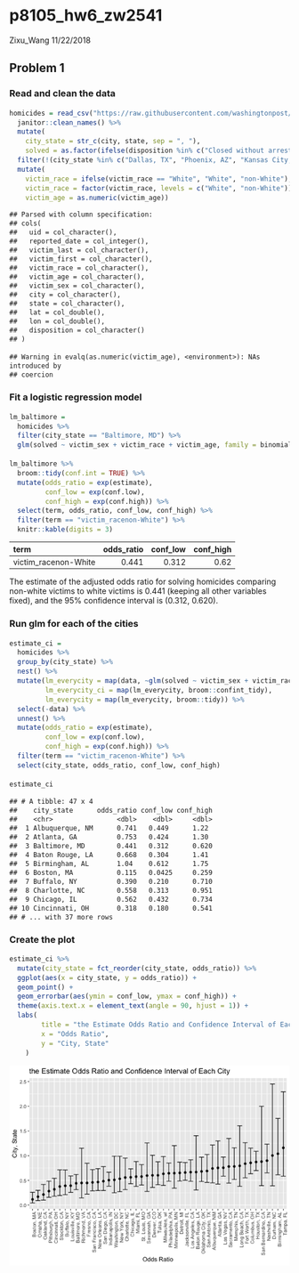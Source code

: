 p8105\_hw6\_zw2541
================
Zixu\_Wang
11/22/2018

Problem 1
---------

### Read and clean the data

``` r
homicides = read_csv("https://raw.githubusercontent.com/washingtonpost/data-homicides/master/homicide-data.csv") %>% 
  janitor::clean_names() %>% 
  mutate(
    city_state = str_c(city, state, sep = ", "),
    solved = as.factor(ifelse(disposition %in% c("Closed without arrest", "Open/No arrest"), 0, 1))) %>% 
  filter(!(city_state %in% c("Dallas, TX", "Phoenix, AZ", "Kansas City, MO", "Tulsa, AL"))) %>% 
  mutate(
    victim_race = ifelse(victim_race == "White", "White", "non-White"),
    victim_race = factor(victim_race, levels = c("White", "non-White")),
    victim_age = as.numeric(victim_age))
```

    ## Parsed with column specification:
    ## cols(
    ##   uid = col_character(),
    ##   reported_date = col_integer(),
    ##   victim_last = col_character(),
    ##   victim_first = col_character(),
    ##   victim_race = col_character(),
    ##   victim_age = col_character(),
    ##   victim_sex = col_character(),
    ##   city = col_character(),
    ##   state = col_character(),
    ##   lat = col_double(),
    ##   lon = col_double(),
    ##   disposition = col_character()
    ## )

    ## Warning in evalq(as.numeric(victim_age), <environment>): NAs introduced by
    ## coercion

### Fit a logistic regression model

``` r
lm_baltimore =
  homicides %>% 
  filter(city_state == "Baltimore, MD") %>% 
  glm(solved ~ victim_sex + victim_race + victim_age, family = binomial, data = .)

lm_baltimore %>% 
  broom::tidy(conf.int = TRUE) %>% 
  mutate(odds_ratio = exp(estimate),
         conf_low = exp(conf.low),
         conf_high = exp(conf.high)) %>% 
  select(term, odds_ratio, conf_low, conf_high) %>% 
  filter(term == "victim_racenon-White") %>% 
  knitr::kable(digits = 3)
```

| term                  |  odds\_ratio|  conf\_low|  conf\_high|
|:----------------------|------------:|----------:|-----------:|
| victim\_racenon-White |        0.441|      0.312|        0.62|

The estimate of the adjusted odds ratio for solving homicides comparing non-white victims to white victims is 0.441 (keeping all other variables fixed), and the 95% confidence interval is (0.312, 0.620).

### Run glm for each of the cities

``` r
estimate_ci =   
  homicides %>% 
  group_by(city_state) %>% 
  nest() %>% 
  mutate(lm_everycity = map(data, ~glm(solved ~ victim_sex + victim_race + victim_age, family = binomial, data = .x)),
         lm_everycity_ci = map(lm_everycity, broom::confint_tidy),
         lm_everycity = map(lm_everycity, broom::tidy)) %>%
  select(-data) %>% 
  unnest() %>% 
  mutate(odds_ratio = exp(estimate),
         conf_low = exp(conf.low),
         conf_high = exp(conf.high)) %>% 
  filter(term == "victim_racenon-White") %>%
  select(city_state, odds_ratio, conf_low, conf_high)

estimate_ci 
```

    ## # A tibble: 47 x 4
    ##    city_state      odds_ratio conf_low conf_high
    ##    <chr>                <dbl>    <dbl>     <dbl>
    ##  1 Albuquerque, NM      0.741   0.449      1.22 
    ##  2 Atlanta, GA          0.753   0.424      1.30 
    ##  3 Baltimore, MD        0.441   0.312      0.620
    ##  4 Baton Rouge, LA      0.668   0.304      1.41 
    ##  5 Birmingham, AL       1.04    0.612      1.75 
    ##  6 Boston, MA           0.115   0.0425     0.259
    ##  7 Buffalo, NY          0.390   0.210      0.710
    ##  8 Charlotte, NC        0.558   0.313      0.951
    ##  9 Chicago, IL          0.562   0.432      0.734
    ## 10 Cincinnati, OH       0.318   0.180      0.541
    ## # ... with 37 more rows

### Create the plot

``` r
estimate_ci %>% 
  mutate(city_state = fct_reorder(city_state, odds_ratio)) %>% 
  ggplot(aes(x = city_state, y = odds_ratio)) +
  geom_point() +
  geom_errorbar(aes(ymin = conf_low, ymax = conf_high)) +
  theme(axis.text.x = element_text(angle = 90, hjust = 1)) +
  labs(
        title = "the Estimate Odds Ratio and Confidence Interval of Each City",
        x = "Odds Ratio",
        y = "City, State"
    )
```

![](p8105_hw6_zw2541_files/figure-markdown_github/unnamed-chunk-4-1.png)
